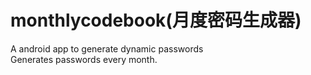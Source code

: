 # monthlycodebook(月度密码生成器)
 A android app to generate dynamic passwords<br/>
Generates passwords every month.
